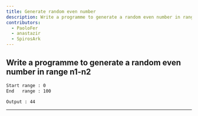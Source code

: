 ```yaml
---
title: Generate random even number
description: Write a programme to generate a random even number in range n1-n2
contributors:
  - PaoloFer
  - anastazir
  - SpirosArk
---
```


## Write a programme to generate a random even number in range n1-n2

```txt
Start range : 0
End   range : 100

Output : 44
```

---
